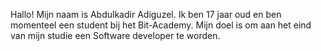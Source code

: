 Hallo! Mijn naam is Abdulkadir Adiguzel. Ik ben 17 jaar oud en ben momenteel een student bij het Bit-Academy. Mijn doel is om aan het eind van mijn studie een Software developer te worden.
